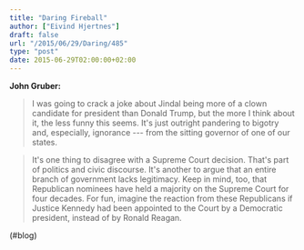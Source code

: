 ```yaml
---
title: "Daring Fireball"
author: ["Eivind Hjertnes"]
draft: false
url: "/2015/06/29/Daring/485"
type: "post"
date: 2015-06-29T02:00:00+02:00
---
```


**John Gruber:**

> I was going to crack a joke about Jindal being more of a clown
> candidate for president than Donald Trump, but the more I think about
> it, the less funny this seems. It's just outright pandering to bigotry
> and, especially, ignorance --- from the sitting governor of one of our
> states.

<!--quoteend-->

> It's one thing to disagree with a Supreme Court decision. That's part
> of politics and civic discourse. It's another to argue that an entire
> branch of government lacks legitimacy. Keep in mind, too, that
> Republican nominees have held a majority on the Supreme Court for four
> decades. For fun, imagine the reaction from these Republicans if
> Justice Kennedy had been appointed to the Court by a Democratic
> president, instead of by Ronald Reagan.

(#blog)
